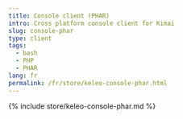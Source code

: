 ```yaml
---
title: Console client (PHAR)
intro: Cross platform console client for Kimai
slug: console-phar
type: client
tags:
  - bash
  - PHP
  - PHAR
lang: fr
permalink: /fr/store/keleo-console-phar.html
---
```


{% include store/keleo-console-phar.md %}
